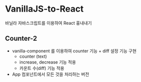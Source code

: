 # VanillaJS-to-React

바닐라 자바스크립트를 이용하여 React 흉내내기

## Counter-2

- vanilla-component 를 이용하여 counter 기능 + diff 설정 기능 구현
  - counter (text)
  - increase, decrease 기능 적용
  - 카운트 수(diff) 기능 적용
- App 컴포넌트에서 모든 것을 처리하는 버전

